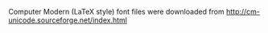 Computer Modern (LaTeX style) font files were downloaded from
http://cm-unicode.sourceforge.net/index.html

